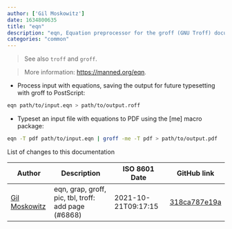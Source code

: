 ```yaml
---
author: ['Gil Moskowitz']
date: 1634800635
title: "eqn"
description: "eqn, Equation preprocessor for the groff (GNU Troff) document formatting system."
categories: "common"
---
```

> See also `troff` and `groff`.

> More information: <https://manned.org/eqn>.

- Process input with equations, saving the output for future typesetting with groff to PostScript:

```bash
eqn path/to/input.eqn > path/to/output.roff
```

- Typeset an input file with equations to PDF using the [me] macro package:

```bash
eqn -T pdf path/to/input.eqn | groff -me -T pdf > path/to/output.pdf
```
List of changes to this documentation


Author | Description | ISO 8601 Date | GitHub link
------|-----|-----|-----
[Gil Moskowitz](mailto:gmoskowitz@xtuple.com) | eqn, grap, groff, pic, tbl, troff: add page (#6868) | 2021-10-21T09:17:15 | [318ca787e19a](https://github.com/tldr-pages/tldr/commit/318ca787e19a1aecc4526eae280a87292f38d654)

